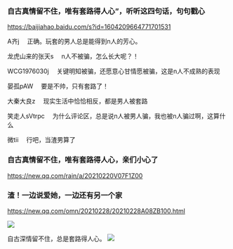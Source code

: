 ### 自古真情留不住，唯有套路得人心”，听听这四句话，句句戳心
https://baijiahao.baidu.com/s?id=1604209664771701531

A齐j
　正确。玩套的男人总是能得到n人的芳心。

龙虎山来的张天s
　n人不被骗，怎么长大呢？！

WCG1976030j
　关键明知被骗，还愿意心甘情愿被骗，这是n人不成熟的表现

晏孤pAW
　要是不帅，只有套路了！

大秦大良z
　现实生活中恰恰相反，都是男人被套路

笑走人sVtrpc
　为什么评论区，总是说n人被男人骗，我也被n人骗过啊，这算什么

微tii
　行吧，当渣男算了

### 自古真情留不住，唯有套路得人心，亲们小心了
https://new.qq.com/rain/a/20210220V07F1Z00

### 渣！一边说爱她，一边还有另一个家
https://new.qq.com/omn/20210228/20210228A08ZB100.html

<img src="https://inews.gtimg.com/newsapp_match/0/13034802442/">

自古深情留不住，总是套路得人心。
<img src="https://inews.gtimg.com/newsapp_bt/0/13204711876/">
